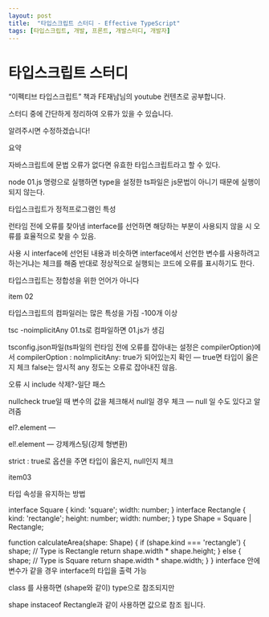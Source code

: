 ```yaml
---
layout: post
title:  "타입스크립트 스터디 - Effective TypeScript"
tags: [타입스크립트, 개발, 프론트, 개발스터디, 개발자]
---
```


# 타입스크립트 스터디
“이펙티브 타입스크립트” 책과 FE재남님의 youtube 컨텐츠로 공부합니다.


스터디 중에 간단하게 정리하여 오류가 있을 수 있습니다.

알려주시면 수정하겠습니다!

요약

자바스크립트에 문법 오류가 없다면 유효한 타입스크립트라고 할 수 있다.

node 01.js 명령으로 실행하면 type을 설정한 ts파일은 js문법이 아니기 때문에 실행이 되지 않는다.

타입스크립트가 정적프로그램인 특성

런타임 전에 오류를 찾아냄
interface를 선언하면 해당하는 부분이 사용되지 않을 시 오류를 효율적으로 찾을 수 있음.

사용 시 interface에 선언된 내용과 비슷하면 interface에서 선언한 변수를 사용하려고 하는거냐는 체크를 해줌
반대로 정상적으로 실행되는 코드에 오류를 표시하기도 한다.

타입스크립트는 정합성을 위한 언어가 아니다

item 02

타입스크립트의 컴파일러는 많은 특성을 가짐 -100개 이상

tsc -noimplicitAny 01.ts로 컴파일하면 01.js가 생김

tsconfig.json파일(ts파일의 런타임 전에 오류를 잡아내는 설정은 compilerOption)에서 compilerOption : noImplicitAny: true가 되어있는지 확인 — true면 타입이 옳은지 체크 false는 암시적 any 정도는 오류로 잡아내진 않음.

오류 시 include 삭제?-일단 패스

nullcheck true일 때 변수의 값을 체크해서 null일 경우 체크 — null 일 수도 있다고 알려줌

el?.element —

el!.element — 강제캐스팅(강제 형변환)

strict : true로 옵션을 주면 타입이 옳은지, null인지 체크

item03

타입 속성을 유지하는 방법

interface Square {
  kind: 'square';
  width: number;
}
interface Rectangle {
  kind: 'rectangle';
  height: number;
  width: number;
}
type Shape = Square | Rectangle;

function calculateArea(shape: Shape) {
  if (shape.kind === 'rectangle') {
    shape;  // Type is Rectangle
    return shape.width * shape.height;
  } else {
    shape;  // Type is Square
    return shape.width * shape.width;
  }
}
interface 안에 변수가 같을 경우 interface의 타입을 출력 가능

class 를 사용하면 (shape와 같이) type으로 참조되지만

shape instaceof Rectangle과 같이 사용하면 값으로 참조 됩니다.
